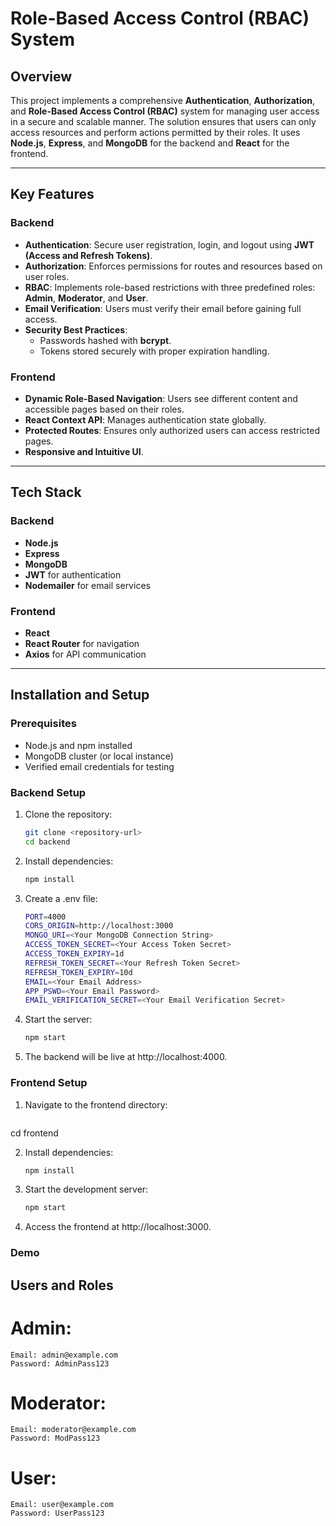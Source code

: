 # Role-Based Access Control (RBAC) System

## Overview

This project implements a comprehensive **Authentication**, **Authorization**, and **Role-Based Access Control (RBAC)** system for managing user access in a secure and scalable manner. The solution ensures that users can only access resources and perform actions permitted by their roles. It uses **Node.js**, **Express**, and **MongoDB** for the backend and **React** for the frontend.

---

## Key Features

### Backend
- **Authentication**: Secure user registration, login, and logout using **JWT (Access and Refresh Tokens)**.
- **Authorization**: Enforces permissions for routes and resources based on user roles.
- **RBAC**: Implements role-based restrictions with three predefined roles: **Admin**, **Moderator**, and **User**.
- **Email Verification**: Users must verify their email before gaining full access.
- **Security Best Practices**:
  - Passwords hashed with **bcrypt**.
  - Tokens stored securely with proper expiration handling.

### Frontend
- **Dynamic Role-Based Navigation**: Users see different content and accessible pages based on their roles.
- **React Context API**: Manages authentication state globally.
- **Protected Routes**: Ensures only authorized users can access restricted pages.
- **Responsive and Intuitive UI**.

---

## Tech Stack

### Backend
- **Node.js**
- **Express**
- **MongoDB**
- **JWT** for authentication
- **Nodemailer** for email services

### Frontend
- **React**
- **React Router** for navigation
- **Axios** for API communication

---

## Installation and Setup

### Prerequisites
- Node.js and npm installed
- MongoDB cluster (or local instance)
- Verified email credentials for testing

### Backend Setup
1. Clone the repository:
   ```bash
   git clone <repository-url>
   cd backend

2. Install dependencies:
   ```bash
   npm install

3. Create a .env file:
   ```bash
   PORT=4000
   CORS_ORIGIN=http://localhost:3000
   MONGO_URI=<Your MongoDB Connection String>
   ACCESS_TOKEN_SECRET=<Your Access Token Secret>
   ACCESS_TOKEN_EXPIRY=1d
   REFRESH_TOKEN_SECRET=<Your Refresh Token Secret>
   REFRESH_TOKEN_EXPIRY=10d
   EMAIL=<Your Email Address>
   APP_PSWD=<Your Email Password>
   EMAIL_VERIFICATION_SECRET=<Your Email Verification Secret>

4. Start the server:
   ```bash
   npm start

5. The backend will be live at http://localhost:4000.


### Frontend Setup

1. Navigate to the frontend directory:
   ```bash
  cd frontend

2. Install dependencies:
   ```bash
   npm install

3. Start the development server:
     ```bash 
   npm start

4. Access the frontend at http://localhost:3000.


### Demo
## Users and Roles

# Admin:
    Email: admin@example.com
    Password: AdminPass123
# Moderator:
    Email: moderator@example.com
    Password: ModPass123
# User:
    Email: user@example.com
    Password: UserPass123